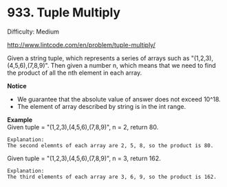 # 933. Tuple Multiply

Difficulty: Medium

http://www.lintcode.com/en/problem/tuple-multiply/

Given a string tuple, which represents a series of arrays such as "(1,2,3),(4,5,6),(7,8,9)". Then given a number n, which means that we need to find the product of all the nth element in each array.

**Notice**  
* We guarantee that the absolute value of answer does not exceed 10^18.
* The element of array described by string is in the int range.

**Example**  
Given tuple = "(1,2,3),(4,5,6),(7,8,9)", n = 2, return 80.
```
Explanation:
The second elemnts of each array are 2, 5, 8, so the product is 80. 
```
Given tuple = "(1,2,3),(4,5,6),(7,8,9)", n = 3, return 162.
```
Explanation:
The third elements of each array are 3, 6, 9, so the product is 162.
```
